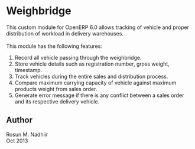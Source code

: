 Weighbridge
===========
This custom module for OpenERP 6.0 allows tracking of vehicle and proper distribution of workload in delivery warehouses.
<br><br>
This module has the following features:
<br>
1. Record all vehicle passing through the weighbridge.<br>
2. Store vehicle details such as registration number, gross weight, timestamp.<br>
3. Track vehicles during the entire sales and distribution process.<br>
4. Compare maximum carrying capacity of vehicle against maximum products weight from sales order.<br>
5. Generate error message if there is any conflict between a sales order and its respective delivery vehicle.<br>


<h2>Author</h2>
Rosun M. Nadhiir<br>
Oct 2013
